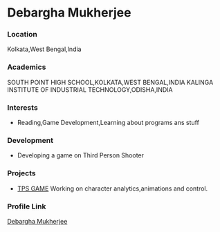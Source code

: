 # Debargha Mukherjee

### Location

Kolkata,West Bengal,India

### Academics

SOUTH POINT HIGH SCHOOL,KOLKATA,WEST BENGAL,INDIA
KALINGA INSTITUTE OF INDUSTRIAL TECHNOLOGY,ODISHA,INDIA

### Interests

- Reading,Game Development,Learning about programs ans stuff

### Development

- Developing a game on Third Person Shooter

### Projects

- [TPS GAME](https://github.com/Grim-Slayir/GAME-UE4-collab) Working on character analytics,animations and control.

### Profile Link

[Debargha Mukherjee](https://github.com/Debargha-arch)